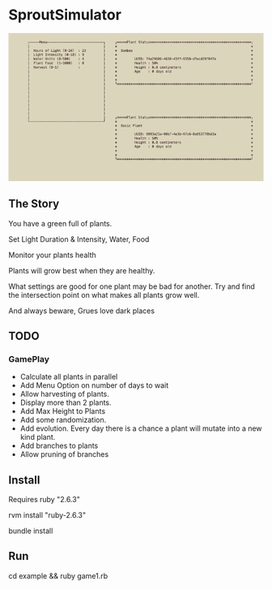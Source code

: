 # SproutSimulator

![](images/game.png?raw=true)


## The Story
You have a green full of plants.

Set Light Duration & Intensity, Water, Food

Monitor your plants health

Plants will grow best when they are healthy.

What settings are good for one plant may be bad for another.
Try and find the intersection point on what makes all plants grow well.

And always beware, Grues love dark places


## TODO
### GamePlay
* Calculate all plants in parallel
* Add Menu Option on number of days to wait
* Allow harvesting of plants.
* Display more than 2 plants.
* Add Max Height to Plants
* Add some randomization.
* Add evolution.  Every day there is a chance a plant will mutate into a new kind plant.
* Add branches to plants
* Allow pruning of branches


## Install

Requires ruby "2.6.3"

rvm install "ruby-2.6.3"

bundle install

## Run
cd example && ruby game1.rb
